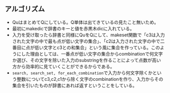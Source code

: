 
## アルゴリズム
* QuはまとめてQにしている。Q単体は出てきているの見たこと無いため。
* 最初にmakedicで辞書のキーと値を赤黒木dicに入れている。
* 入力を受け取ったら辞書と同様にQuをQにして、makeset関数で「c3は入力された文字の中で最も点が低い文字の集合」、「c2は入力された文字の中で二番目に点が低い文字とc3との和集合」という風に集合を作っている。このようにした理由としては、一番点が低い文字の集合からcombinationで何文字か選び、その文字を除いた入力のsubstringを作ることによって点数が高い方から効率的に見ていくことができるからである。
* `search, search_set, for_each_combination`で入力から何文字除くかという整数iについてc3,c2,c1から除く文字のcombinationを作り、入力からその集合を引いたものが辞書にあれば返すということをしている。
